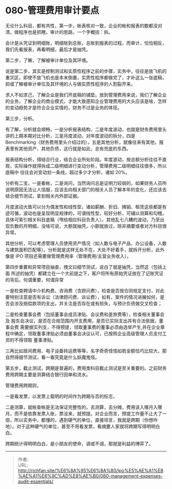 # 080-管理费用审计要点

无论什么科目，都有共性，第一步，帐表核对一致，企业的帐和报表的数都没对清，做程序也是抓瞎。审计的思路，一个字概括：拆。

会计是从凭证到明细账，明细账到总账，总账到报表的过程，而审计，恰恰相反，我们先看报表，再看明细，最后才是抽凭。

第二步，了解，了解被审计单位及其环境。

说是第二步，其实是控制测试和实质性程序之前的步骤，实务中，往往是放飞机的重灾区，即使不放飞机也是本末倒置，实质性程序都做完了，才补这么一张底稿，抑或了解被审计单位及其环境的人与做实质性程序的人割裂开来。

求人不如求己，了解企业是我们开底稿的铺垫。放到管理费用来说，我们了解企业的业务，了解企业的商业模式，才能大致感知企业管理费用的大头应该是啥，怎样的变动趋势才是符合企业实情的，财务不过是业务的体现。

第三步，分析。

有了解，分析就会顺畅，一是分析报表结构，二是年度波动，也就是财务费用里头讲的上期本期对比分析，三是月度波动，对年度波动的拆分，四是 Benchmarking（财务费用里头介绍过的），五是其他分析，就像往来有其他，报表里有其他资产、其他负债，这行就是如此，总有兜底的东西。

报表结构分析，得结合行业，结合企业所处阶段。年度波动，按总额分析往往不直观，实际操作就得拆成二级明细进行变动分析，管理费用二级明细往往很多，所以底稿中 往往会对变动划一条线，超过多少才分析，诸如 20%。

分析有二宝，一是看帐，二是询问，当然询问总是证明力较弱的，如果财务人员所说明原因无法让人信服，应该去向相关部门的相关人员了解本年的变化，还应该去结合细节测试，拿到相关内外部证据。

月度波动大致可以分为偶发性和线性型，诸如薪酬、折旧、摊销、租赁这些都是有迹可循，波动也是呈现明显规律的，可谓线性型，较好分析，可辅以测算和勾稽，具体可索引相关科目底稿（甩给相应科目负责人）。其他乱七八糟的波动，乃至出现负数的月明细，没啥可说，大额就抽凭，小额就放过，除非摘要或者对方科目很异常。

其他分析，可以考虑管理人员使用资产情况（如人数与电子产品、办公设备，人数与建筑面积匹配等）。分析就是这样无处不在，大处不好着手，就拆开分析，此外像是 IPO 项目还需要做管理费用率（管理费用/主营业务收入）。

  

第四步重要和异常项目抽查，拽文曰细节测试，说白了就是抽凭，当然这（包括上面 所述的抽凭）都建立在一个大前提之下，客户将所有原始凭证放在了记账凭证的背后。何谓重要，何谓异常

一是检查聘请中介机构费、咨询费（含顾问费），检查是否按合同规定支付，对此要特别注意是否有诉讼（法律顾问费、诉讼费），如有，案件的情况进展如何，是否会涉及赔偿款项的支出，并关注是否存在或有损失，与预计负债做交叉检查；

二是检查董事会费（包括董事会成员津贴、会议费和差旅费等），检查相关董事会及 股东会决议，是否在合规范围内开支费用，是否已实际支出并有合法依据，董事会费 需要据实列支，不得预提，领取董事费的董事必须由选举产生,并在企业章程中确定，领取董事津贴必须由董事会决议认可，已按照企业高级管理人员支付工资的不得领取 董事津贴。

三再比如居间费用、电子设备转运费等等，名字奇奇怪怪如若金额恰巧比较大，那自然得细节测试，看一看究竟是什么妖魔鬼怪。

第五步，截止测试，跨期是普遍的，费用类科目截止测试是至关重要的。之前财务费用跨期主要是测算结合银行回单和流水。

管理费用跨期则，

一是看发票，以发票上载明的时间作为跨期与否的标志，

二是测算，就帐查帐是无法保证完整性的，去测算，去分摊，费用该入哪月入哪月，而不是依靠发票入账，票没来，就预提。对企业而言，预提工作量不止大了一倍，所以实务中，都懂的，遇到硬气的单位，直接坦言，我就是跨期（你想咋地）。对于这种硬气的单位，甚至不用看发票，看摘要人家就将跨期写得明明白白。

跨期统计得明明白白，是小朋友的使命，调或不调，那就是利益的博弈了。

---

> 作者:   
> URL: http://richfan.site/%E6%8A%95%E6%8A%80/ipo%E5%AE%A1%E8%AE%A1%E6%9C%AD%E8%AE%B0/080-management-expenses-audit-essentials/  

